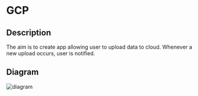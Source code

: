 # GCP

## Description
The aim is to create app allowing user to upload data to cloud. Whenever a new upload occurs, user is notified.  

## Diagram  
![diagram](https://github.com/unlvy/GCP/assets/57150363/3b5fc00f-99ee-459d-85ab-8cbfff58c6cc)
